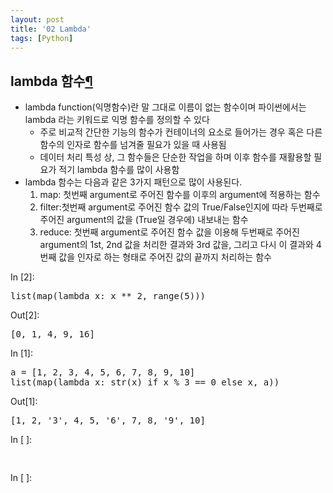 ```yaml
---
layout: post
title: '02 Lambda'
tags: [Python]
---
```


<div class="cell border-box-sizing text_cell rendered">
<div class="prompt input_prompt">
</div>
<div class="inner_cell">
<div class="text_cell_render border-box-sizing rendered_html">
<h2 id="lambda-&#54632;&#49688;">lambda &#54632;&#49688;<a class="anchor-link" href="#lambda-&#54632;&#49688;">&#182;</a></h2><ul>
<li>lambda function(익명함수)란 말 그대로 이름이 없는 함수이며 파이썬에서는 lambda 라는 키워드로 익명 함수를 정의할 수 있다<ul>
<li>주로 비교적 간단한 기능의 함수가 컨테이너의 요소로 들어가는 경우 혹은 다른 함수의 인자로 함수를 넘겨줄 필요가 있을 때 사용됨</li>
<li>데이터 처리 특성 상, 그 함수들은 단순한 작업을 하며 이후 함수를 재활용할 필요가 적기 lambda 함수를 많이 사용함</li>
</ul>
</li>
<li>lambda 함수는 다음과 같은 3가지 패턴으로 많이 사용된다.<ol>
<li>map: 첫번째 argument로 주어진 함수를 이후의 argument에 적용하는 함수</li>
<li>filter:첫번째 argument로 주어진 함수 값의 True/False인지에 따라 두번째로 주어진 argument의 값을 (True일 경우에) 내보내는 함수</li>
<li>reduce: 첫번째 argument로 주어진 함수 값을 이용해 두번째로 주어진 argument의 1st, 2nd 값을 처리한 결과와 3rd 값을, 그리고 다시 이 결과와 4번째 값을 인자로 하는 형태로 주어진 값의 끝까지 처리하는 함수</li>
</ol>
</li>
</ul>

</div>
</div>
</div>
<div class="cell border-box-sizing code_cell rendered">
<div class="input">
<div class="prompt input_prompt">In&nbsp;[2]:</div>
<div class="inner_cell">
    <div class="input_area">
<div class=" highlight hl-ipython3"><pre><span></span><span class="nb">list</span><span class="p">(</span><span class="nb">map</span><span class="p">(</span><span class="k">lambda</span> <span class="n">x</span><span class="p">:</span> <span class="n">x</span> <span class="o">**</span> <span class="mi">2</span><span class="p">,</span> <span class="nb">range</span><span class="p">(</span><span class="mi">5</span><span class="p">)))</span> 
</pre></div>

</div>
</div>
</div>

<div class="output_wrapper">
<div class="output">


<div class="output_area">
<div class="prompt output_prompt">Out[2]:</div>



<div class="output_text output_subarea output_execute_result">
<pre>[0, 1, 4, 9, 16]</pre>
</div>

</div>

</div>
</div>

</div>
<div class="cell border-box-sizing code_cell rendered">
<div class="input">
<div class="prompt input_prompt">In&nbsp;[1]:</div>
<div class="inner_cell">
    <div class="input_area">
<div class=" highlight hl-ipython3"><pre><span></span><span class="n">a</span> <span class="o">=</span> <span class="p">[</span><span class="mi">1</span><span class="p">,</span> <span class="mi">2</span><span class="p">,</span> <span class="mi">3</span><span class="p">,</span> <span class="mi">4</span><span class="p">,</span> <span class="mi">5</span><span class="p">,</span> <span class="mi">6</span><span class="p">,</span> <span class="mi">7</span><span class="p">,</span> <span class="mi">8</span><span class="p">,</span> <span class="mi">9</span><span class="p">,</span> <span class="mi">10</span><span class="p">]</span>
<span class="nb">list</span><span class="p">(</span><span class="nb">map</span><span class="p">(</span><span class="k">lambda</span> <span class="n">x</span><span class="p">:</span> <span class="nb">str</span><span class="p">(</span><span class="n">x</span><span class="p">)</span> <span class="k">if</span> <span class="n">x</span> <span class="o">%</span> <span class="mi">3</span> <span class="o">==</span> <span class="mi">0</span> <span class="k">else</span> <span class="n">x</span><span class="p">,</span> <span class="n">a</span><span class="p">))</span>
</pre></div>

</div>
</div>
</div>

<div class="output_wrapper">
<div class="output">


<div class="output_area">
<div class="prompt output_prompt">Out[1]:</div>



<div class="output_text output_subarea output_execute_result">
<pre>[1, 2, &#39;3&#39;, 4, 5, &#39;6&#39;, 7, 8, &#39;9&#39;, 10]</pre>
</div>

</div>

</div>
</div>

</div>
<div class="cell border-box-sizing code_cell rendered">
<div class="input">
<div class="prompt input_prompt">In&nbsp;[&nbsp;]:</div>
<div class="inner_cell">
    <div class="input_area">
<div class=" highlight hl-ipython3"><pre><span></span> 
</pre></div>

</div>
</div>
</div>

</div>
<div class="cell border-box-sizing code_cell rendered">
<div class="input">
<div class="prompt input_prompt">In&nbsp;[&nbsp;]:</div>
<div class="inner_cell">
    <div class="input_area">
<div class=" highlight hl-ipython3"><pre><span></span> 
</pre></div>

</div>
</div>
</div>

</div>
 

